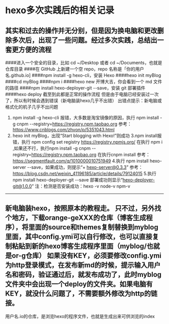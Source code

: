 # hexo多次实践后的相关记录
其实和过去的操作并无分别，但是因为换电脑和更改删除多次后，出现了一些问题。经过多次实践，总结出一套更方便的流程
------------
####进入一个安全的目录，比如 cd ~/Desktop 或者 cd ~/Documents，也就是仓库目录
####在 GitHub 上新建一个空 repo，repo 名称是「你的用户名.github.io]
####npm install -g hexo-cli，安装 Hexo
####hexo init myBlog
####cd myBlog
####npm i
####hexo new 开博大吉，你会看到一个 md 文件的路径
####npm install hexo-deployer-git --save，安装 git 部署插件
####hexo deploy
截至到此都是正常的操作流程
但是由于电脑已经安装过一次了，所以有时候会遇到错误（新电脑装hexo几乎不出错）
出错点提示：新电脑或格式化的机子几乎不出问题
1.  npm install -g hexo-cli 报错，大多数是淘宝镜像的原因，执行 npm install -g cnpm --registry=https://registry.npm.taobao.org 
参考：https://www.cnblogs.com/zhvon/p/5351043.html
2. hexo init myBlog，出现“Start blogging with Hexo!”则成功
3.npm install报错，执行 npm config set registry https://registry.npmjs.org/
在执行 npm i ,如果还不行，执行npm install -g cnpm --registry=https://registry.npm.taobao.org
在执行cnpm install
参考：https://segmentfault.com/q/1010000010751949
4.执行 npm install hexo-server --save，如果成功，则提示“+ hexo-server@0.3.3”
参考：https://blog.csdn.net/weixin_41196185/article/details/79124015
5.执行npm install hexo-deployer-git --save 部署成功则显示“hexo-deployer-git@1.0.0”
注：检测是否安装成功：hexo -v node-v npm-v
-------------
新电脑装hexo，按照原本的教程走。
只不过，另外找个地方，下载orange-geXXX的仓库（博客生成程序），将里面的source和themes复制替换到myblog里面，其中config.ymi可以自行修改，也可以直接复制粘贴到新的hexo博客生成程序里面（myblog/也就是or-g仓库）
如果没有KEY，必须要修改config.ymi为http登录模式，在发布新md的时候，提示输入用户名和密码，验证通过后，就发布成功了，此时myblog文件夹中会出现一个deploy的文件夹。如果电脑有KEY，就没什么问题了，不需要额外修改为http的链接。
------------
用户名.io的仓库，是浏览hexo的程序文件，也就是生成出来可供浏览的index